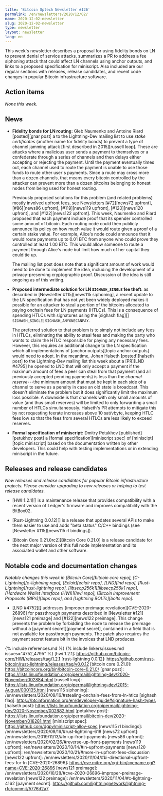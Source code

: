 ```yaml
---
title: 'Bitcoin Optech Newsletter #126'
permalink: /en/newsletters/2020/12/02/
name: 2020-12-02-newsletter
slug: 2020-12-02-newsletter
type: newsletter
layout: newsletter
lang: en
---
```

This week's newsletter describes a proposal for using fidelity bonds on
LN to prevent denial of service attacks, summarizes a PR to address a
fee siphoning attack that could affect LN channels using anchor outputs,
and links to a proposed specification for miniscript.  Also included are
our regular sections with releases, release candidates, and recent code
changes in popular Bitcoin infrastructure software.

## Action items

*None this week.*

## News

- **Fidelity bonds for LN routing:** Gleb Naumenko and Antoine Riard
  [posted][gnar post] a to the Lightning-Dev mailing list to use *stake
  certificates* (another name for fidelity bonds) to prevent a type of
  channel jamming attack [first described in 2015][russell loop].
  These are attacks where a malicious user sends a payment to themselves
  or a confederate through a series of channels and then delays either
  accepting or rejecting the payment.  Until the payment eventually
  times out, each channel used to route the payment is unable to use
  those funds to route other user's payments.  Since a route may cross
  more than a dozen channels, that means every bitcoin controlled by the
  attacker can prevent more than a dozen bitcoins belonging to honest
  nodes from being used for honest routing. <!-- "more than a dozen" is conservative, I
  think 25 is the actual max:
  http://gnusha.org/lightning-dev/2020-11-30.log 04:42 -->

    Previously proposed solutions for this problem (and related
    problems) mostly involved upfront fees, see Newsletters
    [#72][news72 upfront], [#86][news86 upfront], [#119][news119
    upfront], [#120][news120 upfront], and [#122][news122 upfront].
    This week, Naumenko and Riard proposed that each payment include
    proof that its spender controlled some amount of bitcoin.  Each
    routing node could then publicly announce its policy on how much
    value it would route given a proof of a certain stake value.  For
    example, Alice's node could announce that it would route payments up
    to 0.01 BTC from anyone who could prove they controlled at least
    1.00 BTC.  This would allow someone to route a payment through
    Alice's node but limit how much of her capital they could tie up.

    The mailing list post does note that a significant amount of work
    would need to be done to implement the idea, including the
    development of a privacy-preserving cryptographic proof.  Discussion
    of the idea is still ongoing as of this writing.

- **Proposed intermediate solution for LN `SIGHASH_SINGLE` fee theft:**
  as described in [Newsletter #115][news115 siphoning], a recent update
  to the LN specification that has not yet been widely deployed makes it
  possible for an attacker to steal a portion of the bitcoins allocated
  to paying onchain fees for LN payments (HTLCs).  This is a consequence
  of spending HTLCs with signatures using the [sighash flag][]
  `SIGHASH_SINGLE|SIGHASH_ANYONECANPAY`.

    The preferred solution to that problem is to simply not include any
    fees in HTLCs, eliminating the ability to steal fees and making the
    party who wants to claim the HTLC responsible for paying any
    necessary fees.  However, this requires an additional change to the
    LN specification which all implementations of [anchor outputs][topic
    anchor outputs] would need to adopt.  In the meantime, Johan Halseth
    [posted][halseth post] to the Lightning-Dev mailing list this week
    about a [PR][LND #4795] he opened to LND that will only accept a
    payment if the maximum amount of fees a peer can steal from that
    payment (and all previously accepted pending payments) is less than the
    *channel reserve*---the minimum amount that must be kept in each
    side of a channel to serve as a penalty in case an old state is
    broadcast.  This doesn't eliminate the problem but it does
    significantly limit the maximum loss possible.  A downside is that
    channels with only small amounts of value (and thus small reserves)
    will be limited to only forwarding a small number of HTLCs
    simultaneously.  Halseth's PR attempts to mitigate this by not
    requesting feerate increases above 10 sat/vbyte, keeping HTLC fees
    low so that the fees from several HTLCs are less likely to exceed
    reserves.

- **Formal specification of miniscript:** Dmitry Petukhov
  [published][petukhov post] a [formal specification][miniscript spec]
  of [miniscipt][topic miniscript] based on the documentation written by
  other developers.  This could help with testing implementations or in
  extending miniscript in the future.

## Releases and release candidates

*New releases and release candidates for popular Bitcoin infrastructure
projects.  Please consider upgrading to new releases or helping to test
release candidates.*

- [HWI 1.2.1][] is a maintenance release that provides compatibility
  with a recent version of Ledger's firmware and improves compatibility
  with the BitBox02.

- [Rust-Lightning 0.0.12][] is a release that updates several APIs to
  make them easier to use and adds "beta status" C/C++ bindings (see
  [Newsletter #115][news115 rl bindings]).

- [Bitcoin Core 0.21.0rc2][Bitcoin Core 0.21.0] is a release candidate
  for the next major version of this full node implementation and its
  associated wallet and other software.

## Notable code and documentation changes

*Notable changes this week in [Bitcoin Core][bitcoin core repo],
[C-Lightning][c-lightning repo], [Eclair][eclair repo], [LND][lnd repo],
[Rust-Lightning][rust-lightning repo], [libsecp256k1][libsecp256k1 repo],
[Hardware Wallet Interface (HWI)][hwi repo], [Bitcoin Improvement Proposals
(BIPs)][bips repo], and [Lightning BOLTs][bolts repo].*

- [LND #4752][] addresses [improper preimage revelation][CVE-2020-26896] for
passthrough payments described in [Newsletter #121][news121 preimage] and
[#122][news122 preimage].  This change prevents the problem by forbidding the
node to release the preimage without a [payment secret][payment secret],
contained in a field that is not available for passthrough payments.  The patch
also requires the payment secret feature bit in the invoices that LND produces.

<!-- FIXME: harding to update topics -->
{% include references.md %}
{% include linkers/issues.md issues="4752,4795" %}
[hwi 1.2.1]: https://github.com/bitcoin-core/HWI/releases/tag/1.2.1
[rust-lightning 0.0.12]: https://github.com/rust-bitcoin/rust-lightning/releases/tag/v0.0.12
[bitcoin core 0.21.0]: https://bitcoincore.org/bin/bitcoin-core-0.21.0/
[gnar post]: https://lists.linuxfoundation.org/pipermail/lightning-dev/2020-November/002884.html
[russell loop]: https://lists.linuxfoundation.org/pipermail/lightning-dev/2015-August/000135.html
[news115 siphoning]: /en/newsletters/2020/09/16/#stealing-onchain-fees-from-ln-htlcs
[sighash flag]: https://btcinformation.org/en/developer-guide#signature-hash-types
[halseth post]: https://lists.linuxfoundation.org/pipermail/lightning-dev/2020-November/002882.html
[petukhov post]: https://lists.linuxfoundation.org/pipermail/bitcoin-dev/2020-November/018281.html
[miniscript spec]: https://github.com/dgpv/miniscript-alloy-spec
[news115 rl bindings]: /en/newsletters/2020/09/16/#rust-lightning-618
[news72 upfront]: /en/newsletters/2019/11/13/#ln-up-front-payments
[news86 upfront]: /en/newsletters/2020/02/26/#reverse-up-front-payments
[news119 upfront]: /en/newsletters/2020/10/14/#ln-upfront-payments
[news120 upfront]: /en/newsletters/2020/10/21/#more-ln-upfront-fees-discussion
[news122 upfront]: /en/newsletters/2020/11/04/#bi-directional-upfront-fees-for-ln
[CVE-2020-26896]: https://cve.mitre.org/cgi-bin/cvename.cgi?name=CVE-2020-26896
[news121 preimage]: /en/newsletters/2020/10/28/#cve-2020-26896-improper-preimage-revelation
[news122 preimage]: /en/newsletters/2020/11/04/#c-lightning-4162
[payment secret]: https://github.com/lightningnetwork/lightning-rfc/commit/5776d2a7
